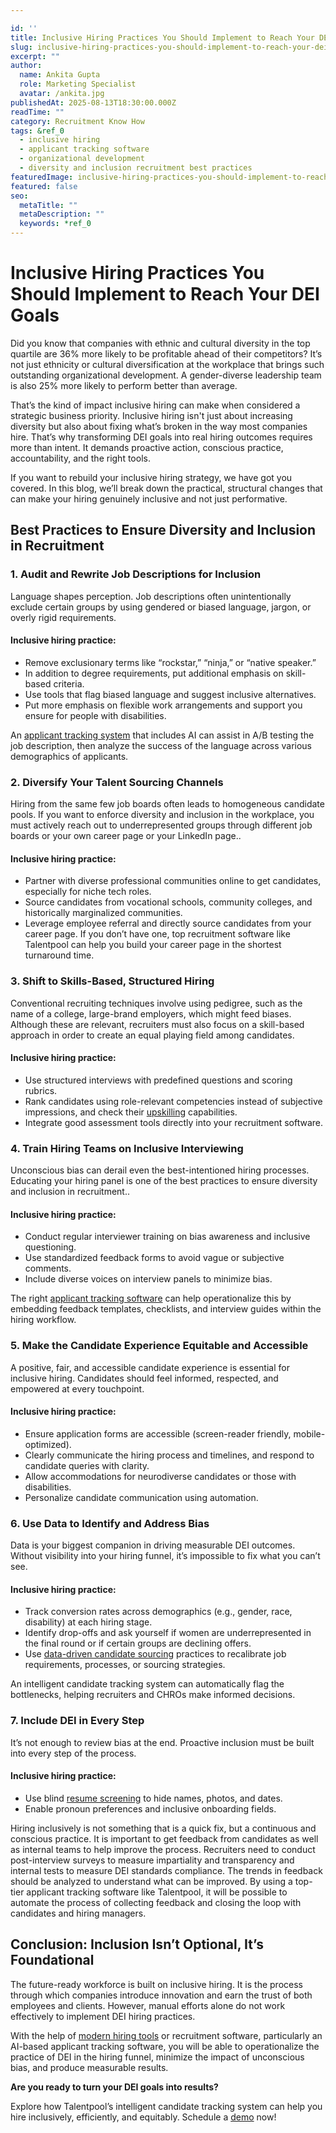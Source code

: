 ```yaml
---

id: ''
title: Inclusive Hiring Practices You Should Implement to Reach Your DEI Goals
slug: inclusive-hiring-practices-you-should-implement-to-reach-your-dei-goals
excerpt: ""
author:
  name: Ankita Gupta
  role: Marketing Specialist
  avatar: /ankita.jpg
publishedAt: 2025-08-13T18:30:00.000Z
readTime: ""
category: Recruitment Know How
tags: &ref_0
  - inclusive hiring
  - applicant tracking software
  - organizational development
  - diversity and inclusion recruitment best practices
featuredImage: inclusive-hiring-practices-you-should-implement-to-reach-your-dei-goals-JkYzwF.jpg
featured: false
seo:
  metaTitle: ""
  metaDescription: ""
  keywords: *ref_0
---
```


# **Inclusive Hiring Practices You Should Implement to Reach Your DEI Goals**

Did you know that companies with ethnic and cultural diversity in the top quartile are 36% more likely to be profitable ahead of their competitors? It’s not just ethnicity or cultural diversification at the workplace that brings such outstanding organizational development. A gender-diverse leadership team is also 25% more likely to perform better than average.

That’s the kind of impact inclusive hiring can make when considered a strategic business priority. Inclusive hiring isn't just about increasing diversity but also about fixing what’s broken in the way most companies hire. That’s why transforming DEI goals into real hiring outcomes requires more than intent. It demands proactive action, conscious practice, accountability, and the right tools.

If you want to rebuild your inclusive hiring strategy, we have got you covered. In this blog, we’ll break down the practical, structural changes that can make your hiring genuinely inclusive and not just performative.

## **Best Practices to Ensure Diversity and Inclusion in Recruitment**

### **1\. Audit and Rewrite Job Descriptions for Inclusion**

Language shapes perception. Job descriptions often unintentionally exclude certain groups by using gendered or biased language, jargon, or overly rigid requirements.

#### **Inclusive hiring practice:**

- Remove exclusionary terms like “rockstar,” “ninja,” or “native speaker.”
- In addition to degree requirements, put additional emphasis on skill-based criteria.
- Use tools that flag biased language and suggest inclusive alternatives.
- Put more emphasis on flexible work arrangements and support you ensure for people with disabilities.

An [applicant tracking system](https://www.thetalentpool.ai/blogs/everything-you-need-to-know-about-applicant-tracking-system-in-a-2025-guide/) that includes AI can assist in A/B testing the job description, then analyze the success of the language across various demographics of applicants.

### **2\. Diversify Your Talent Sourcing Channels**

Hiring from the same few job boards often leads to homogeneous candidate pools. If you want to enforce diversity and inclusion in the workplace, you must actively reach out to underrepresented groups through different job boards or your own career page or your LinkedIn page..

#### **Inclusive hiring practice:**

- Partner with diverse professional communities online to get candidates, especially for niche tech roles.
- Source candidates from vocational schools, community colleges, and historically marginalized communities.
- Leverage employee referral and directly source candidates from your career page. If you don’t have one, top recruitment software like Talentpool can help you build your career page in the shortest turnaround time.

### **3\. Shift to Skills-Based, Structured Hiring**

Conventional recruiting techniques involve using pedigree, such as the name of a college, large-brand employers, which might feed biases. Although these are relevant, recruiters must also focus on a skill-based approach in order to create an equal playing field among candidates.

#### **Inclusive hiring practice:**

- Use structured interviews with predefined questions and scoring rubrics.
- Rank candidates using role-relevant competencies instead of subjective impressions, and check their [upskilling](https://www.thetalentpool.ai/blogs/what-is-upskilling-and-why-is-it-important-for-your-team) capabilities.
- Integrate good assessment tools directly into your recruitment software.

### **4\. Train Hiring Teams on Inclusive Interviewing**

Unconscious bias can derail even the best-intentioned hiring processes. Educating your hiring panel is one of the best practices to ensure diversity and inclusion in recruitment..

#### **Inclusive hiring practice:**

- Conduct regular interviewer training on bias awareness and inclusive questioning.
- Use standardized feedback forms to avoid vague or subjective comments.
- Include diverse voices on interview panels to minimize bias.

The right [applicant tracking software](https://www.thetalentpool.ai/) can help operationalize this by embedding feedback templates, checklists, and interview guides within the hiring workflow.

### **5\. Make the Candidate Experience Equitable and Accessible**

A positive, fair, and accessible candidate experience is essential for inclusive hiring. Candidates should feel informed, respected, and empowered at every touchpoint.

#### **Inclusive hiring practice:**

- Ensure application forms are accessible (screen-reader friendly, mobile-optimized).
- Clearly communicate the hiring process and timelines, and respond to candidate queries with clarity.
- Allow accommodations for neurodiverse candidates or those with disabilities.
- Personalize candidate communication using automation.

### **6\. Use Data to Identify and Address Bias**

Data is your biggest companion in driving measurable DEI outcomes. Without visibility into your hiring funnel, it’s impossible to fix what you can’t see.

#### **Inclusive hiring practice:**

- Track conversion rates across demographics (e.g., gender, race, disability) at each hiring stage.
- Identify drop-offs and ask yourself if women are underrepresented in the final round or if certain groups are declining offers.
- Use [data-driven candidate sourcing](https://www.thetalentpool.ai/blogs/7-best-practices-for-data-driven-candidate-sourcing) practices to recalibrate job requirements, processes, or sourcing strategies.

An intelligent candidate tracking system can automatically flag the bottlenecks, helping recruiters and CHROs make informed decisions.

### **7\. Include DEI in Every Step**

It’s not enough to review bias at the end. Proactive inclusion must be built into every step of the process.

#### **Inclusive hiring practice:**

- Use blind [resume screening](https://www.thetalentpool.ai/blogs/the-future-of-hiring-will-ai-resume-screening-software-replace-recruiters/) to hide names, photos, and dates.
- Enable pronoun preferences and inclusive onboarding fields.

Hiring inclusively is not something that is a quick fix, but a continuous and conscious practice. It is important to get feedback from candidates as well as internal teams to help improve the process. 
Recruiters need to conduct post-interview surveys to measure impartiality and transparency and internal tests to measure DEI standards compliance. The trends in feedback should be analyzed to understand what can be improved. By using a top-tier applicant tracking software like Talentpool, it will be possible to automate the process of collecting feedback and closing the loop with candidates and hiring managers.

## **Conclusion: Inclusion Isn’t Optional, It’s Foundational**

The future-ready workforce is built on inclusive hiring. It is the process through which companies introduce innovation and earn the trust of both employees and clients. However, manual efforts alone do not work effectively to implement DEI hiring practices.

With the help of [modern hiring tools](https://www.thetalentpool.ai/blogs/how-modern-hiring-tools-make-finding-great-employees-easier/) or recruitment software, particularly an AI-based applicant tracking software, you will be able to operationalize the practice of DEI in the hiring funnel, minimize the impact of unconscious bias, and produce measurable results.

**Are you ready to turn your DEI goals into results?**

Explore how Talentpool’s intelligent candidate tracking system can help you hire inclusively, efficiently, and equitably. Schedule a [demo](https://www.thetalentpool.ai/recruitment-software/?utm_source=google&utm_medium=cpc&utm_campaign=Savit_tp_search_10th_july&utm_term=Recruitment_Software&utm_content=ad3&utm_campaign=TP_Search_10th_July%2723&adgroupid=147953691101&utm_content=665222855886&utm_term=recruitment%2520software&utm_source=google&utm_medium=cpc&gad_source=1&gad_campaignid=20357671870&gbraid=0AAAAADpeGwdIWpK1xPEVSYgSkWfMWX5DB&gclid=Cj0KCQjwndHEBhDVARIsAGh0g3BN4XbEwPvZrm7aCkvJVVLWh5ubaMv1DaSr-hz-kNgL6CoOn9uu8EYaAlAxEALw_wcB) now!
